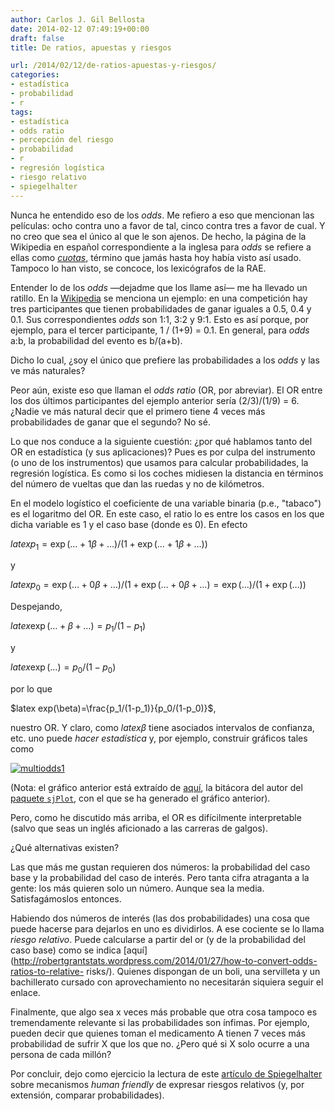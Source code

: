 ```yaml
---
author: Carlos J. Gil Bellosta
date: 2014-02-12 07:49:19+00:00
draft: false
title: De ratios, apuestas y riesgos

url: /2014/02/12/de-ratios-apuestas-y-riesgos/
categories:
- estadística
- probabilidad
- r
tags:
- estadística
- odds ratio
- percepción del riesgo
- probabilidad
- r
- regresión logística
- riesgo relativo
- spiegelhalter
---
```


Nunca he entendido eso de los _odds_. Me refiero a eso que mencionan las películas: ocho contra uno a favor de tal, cinco contra tres a favor de cual. Y no creo que sea el único al que le son ajenos. De hecho, la página de la Wikipedia en español correspondiente a la inglesa para _odds_ se refiere a ellas como [_cuotas_](http://es.wikipedia.org/wiki/Cuota_(estad%C3%ADstica)), término que jamás hasta hoy había visto así usado. Tampoco lo han visto, se concoce, los lexicógrafos de la RAE.

Entender lo de los _odds_ —dejadme que los llame así— me ha llevado un ratillo. En la [Wikipedia](http://en.wikipedia.org/wiki/Odds#Gambling_odds_versus_probabilities) se menciona un ejemplo: en una competición hay tres participantes que tienen probabilidades de ganar iguales a 0.5, 0.4 y 0.1. Sus correspondientes _odds_ son 1:1, 3:2 y 9:1. Esto es así porque, por ejemplo, para el tercer participante, 1 / (1+9) = 0.1. En general, para _odds_ a:b, la probabilidad del evento es b/(a+b).

Dicho lo cual, ¿soy el único que prefiere las probabilidades a los _odds_ y las ve más naturales?

Peor aún, existe eso que llaman el _odds ratio_ (OR, por abreviar). El OR entre los dos últimos participantes del ejemplo anterior sería (2/3)/(1/9) = 6. ¿Nadie ve más natural decir que el primero tiene 4 veces más probabilidades de ganar que el segundo? No sé.

Lo que nos conduce a la siguiente cuestión: ¿por qué hablamos tanto del OR en estadística (y sus aplicaciones)? Pues es por culpa del instrumento (o uno de los instrumentos) que usamos para calcular probabilidades, la regresión logística. Es como si los coches midiesen la distancia en términos del número de vueltas que dan las ruedas y no de kilómetros.

En el modelo logístico el coeficiente de una variable binaria (p.e., "tabaco") es el logaritmo del OR. En este caso, el ratio lo es entre los casos en los que dicha variable es 1 y el caso base (donde es 0). En efecto


$latex p_1=\exp(\dots+1\beta+\dots)/(1+\exp(\dots+1\beta+\dots))$


y


$latex p_0=\exp(\dots+0\beta+\dots)/(1+\exp(\dots+0\beta+\dots)=\exp(\dots)/(1+\exp(\dots))$


Despejando,


$latex \exp(\dots+\beta+\dots)=p_1/(1-p_1)$


y


$latex \exp(\dots)=p_0/(1-p_0)$


por lo que


$latex exp(\beta)=\frac{p_1/(1-p_1)}{p_0/(1-p_0)}$,


nuestro OR. Y claro, como $latex \beta$ tiene asociados intervalos de confianza, etc. uno puede _hacer estadística_ y, por ejemplo, construir gráficos tales como

[![multiodds1](/wp-uploads/2014/02/multiodds1.png)
](/wp-uploads/2014/02/multiodds1.png)

(Nota: el gráfico anterior está extraído de [aquí](http://strengejacke.wordpress.com/2014/01/29/comparing-multiple-glm-in-one-graph-rstats/), la bitácora del autor del [paquete `sjPlot`](http://cran.r-project.org/web/packages/sjPlot/), con el que se ha generado el gráfico anterior).

Pero, como he discutido más arriba, el OR es difícilmente interpretable (salvo que seas un inglés aficionado a las carreras de galgos).

¿Qué alternativas existen?

Las que más me gustan requieren dos números: la probabilidad del caso base y la probabilidad del caso de interés. Pero tanta cifra atraganta a la gente: los más quieren solo un número. Aunque sea la media. Satisfagámoslos entonces.

Habiendo dos números de interés (las dos probabilidades) una cosa que puede hacerse para dejarlos en uno es dividirlos. A ese cociente se lo llama _riesgo relativo_. Puede calcularse a partir del or (y de la probabilidad del caso base) como se indica [aquí](http://robertgrantstats.wordpress.com/2014/01/27/how-to-convert-odds-ratios-to-relative- risks/). Quienes dispongan de un boli, una servilleta y un bachillerato cursado con aprovechamiento no necesitarán siquiera seguir el enlace.

Finalmente, que algo sea x veces más probable que otra cosa tampoco es tremendamente relevante si las probabilidades son ínfimas. Por ejemplo, pueden decir que quienes toman el medicamento A tienen 7 veces más probabilidad de sufrir X que los que no. ¿Pero qué si X solo ocurre a una persona de cada millón?

Por concluir, dejo como ejercicio la lectura de este [artículo de Spiegelhalter](http://understandinguncertainty.org/files/090409-CARR-communication.pdf) sobre mecanismos _human friendly_ de expresar riesgos relativos (y, por extensión, comparar probabilidades).
